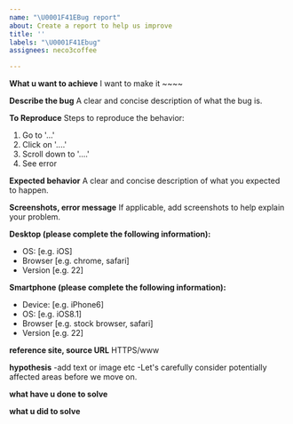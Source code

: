 ```yaml
---
name: "\U0001F41EBug report"
about: Create a report to help us improve
title: ''
labels: "\U0001F41Ebug"
assignees: neco3coffee

---
```


**What u want to achieve**
I want to make it ~~~~

**Describe the bug**
A clear and concise description of what the bug is.

**To Reproduce**
Steps to reproduce the behavior:
1. Go to '...'
2. Click on '....'
3. Scroll down to '....'
4. See error

**Expected behavior**
A clear and concise description of what you expected to happen.

**Screenshots,  error message**
If applicable, add screenshots to help explain your problem.

**Desktop (please complete the following information):**
 - OS: [e.g. iOS]
 - Browser [e.g. chrome, safari]
 - Version [e.g. 22]

**Smartphone (please complete the following information):**
 - Device: [e.g. iPhone6]
 - OS: [e.g. iOS8.1]
 - Browser [e.g. stock browser, safari]
 - Version [e.g. 22]

**reference site, source URL**
HTTPS/www

**hypothesis**
-add text or image etc
-Let's carefully consider potentially affected areas before we move on.

**what have u done  to solve**

**what u did to solve**
